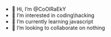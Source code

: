 - 👋 Hi, I’m @CoOlRaEkY
- 👀 I’m interested in coding\hacking
- 🌱 I’m currently learning javascript
- 💞️ I’m looking to collaborate on nothing


<!---
CoOlRaEkY/CoOlRaEkY is a ✨ special ✨ repository because its `README.md` (this file) appears on your GitHub profile.
You can click the Preview link to take a look at your changes.
--->

